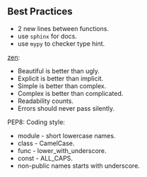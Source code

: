 Best Practices
-

* 2 new lines between functions.
* use `sphinx` for docs.
* use `mypy` to checker type hint.

[zen](https://www.python.org/dev/peps/pep-0020/):
* Beautiful is better than ugly.
* Explicit is better than implicit.
* Simple is better than complex.
* Complex is better than complicated.
* Readability counts.
* Errors should never pass silently.

PEP8: Coding style:
* module - short lowercase names.
* class - CamelCase.
* func - lower_with_underscore.
* const - ALL_CAPS.
* non-public names starts with underscore.
